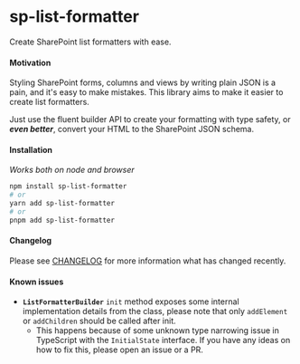 # sp-list-formatter

Create SharePoint list formatters with ease.

#### Motivation
Styling SharePoint forms, columns and views by writing plain JSON is a pain, and it's easy to make mistakes. This library aims to make it easier to create list formatters. 

Just use the fluent builder API to create your formatting with type safety, or __*even better*__, convert your HTML to the SharePoint JSON schema.

#### Installation
*Works both on node and browser*

```bash
npm install sp-list-formatter
# or
yarn add sp-list-formatter
# or
pnpm add sp-list-formatter
```

#### Changelog
Please see [CHANGELOG](CHANGELOG.md) for more information what has changed recently.

#### Known issues
- **`ListFormatterBuilder`** `init` method exposes some internal implementation details from the class, please note that only `addElement` or `addChildren` should be called after init.
    - This happens because of some unknown type narrowing issue in TypeScript with the `InitialState` interface. If you have any ideas on how to fix this, please open an issue or a PR.